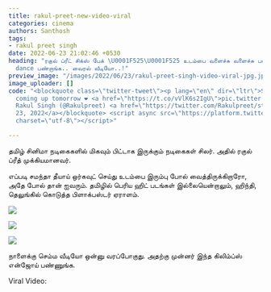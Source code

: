 ```yaml
---
title: rakul-preet-new-video-viral
categories: cinema
authors: Santhosh
tags:
- rakul preet singh
date: 2022-06-23 21:02:46 +0530
heading: "ரகுல் ப்ரீட் சிக்ஸ் பேக் \U0001F525\U0001F525 உடம்பை வளைச்சு வளைச்சு பயங்கரமா
  dance பண்றாங்க.. வைரல் வீடியோ..!"
preview_image: "/images/2022/06/23/rakul-preet-singh-video-viral-jpg.jpeg"
image_uploader: []
code: "<blockquote class=\"twitter-tweet\"><p lang=\"en\" dir=\"ltr\">Stay tuned \U0001F609
  coming up tomorrow ❤️ <a href=\"https://t.co/vVlK6s2IgU\">pic.twitter.com/vVlK6s2IgU</a></p>&mdash;
  Rakul Singh (@Rakulpreet) <a href=\"https://twitter.com/Rakulpreet/status/1539968074816049152?ref_src=twsrc%5Etfw\">June
  23, 2022</a></blockquote> <script async src=\"https://platform.twitter.com/widgets.js\"
  charset=\"utf-8\"></script>"

---
```

தமிழ் சினிமா நடிகைகளில் மிகவும் பிட்டாக இருக்கும் நடிகைகள் சிலர். அதில் ரகுல் ப்ரீத் முக்கியமானவர்.

எப்படி சமந்தா தீயாய் ஒர்கவுட் செய்து உடம்பை இரும்பு போல் வைத்திருக்கிறாரோ, அதே போல் தான் ஐவரும். தமிழில் பெரிய ஹிட் படங்கள் இல்லையென்றாலும், ஹிந்தி, தெலுங்கில் கொடுத்த பிளாக்பஸ்டர் ஏராளம்.

![](/images/2022/06/23/rakul-preet-singh-3-jpg.jpeg)

![](/images/2022/06/23/rakul-preet-singh-1-jpg.jpeg)

![](/images/2022/06/23/rakul-preet-singh-2-jpg.jpeg)

நாளைக்கு செம்ம வீடியோ ஒன்னு வரப்போகுது. அதற்கு முன்னர் இந்த கிலிம்ப்ஸ் என்ஜோய் பண்ணுங்க.

Viral  Video:
